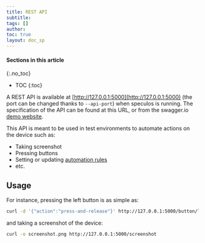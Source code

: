 ```yaml
---
title: REST API
subtitle:
tags: []
author:
toc: true
layout: doc_sp
---
```


#### Sections in this article
{:.no_toc}
* TOC
{:toc}


A REST API is available at [http://127.0.0.1:5000](http://127.0.0.1:5000) (the port can be changed thanks to `--api-port`) when speculos is running. The specification of the API can be found at this URL, or from the swagger.io [demo website](https://petstore.swagger.io/?url=https://raw.githubusercontent.com/LedgerHQ/speculos/master/api/swagger/swagger.json).

This API is meant to be used in test environments to automate actions on the device such as:

- Taking screenshot
- Pressing buttons
- Setting or updating [automation rules](../automation)
- etc.

## Usage

For instance, pressing the left button is as simple as:

```sh
curl -d '{"action":"press-and-release"}' http://127.0.0.1:5000/button/left
```

and taking a screenshot of the device:

```sh
curl -o screenshot.png http://127.0.0.1:5000/screenshot
```
